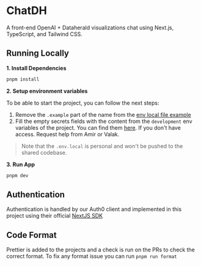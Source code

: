 # ChatDH

A front-end OpenAI + Dataherald visualizations chat using Next.js, TypeScript, and Tailwind CSS.

## Running Locally

**1. Install Dependencies**

```bash
pnpm install
```

**2. Setup environment variables**

To be able to start the project, you can follow the next steps:

1. Remove the `.example` part of the name from the [env local file example](./.env.local.example)
2. Fill the empty secrets fields with the content from the `development` env variables of the project. You can find them [here](https://vercel.com/dataherald/chat-dh/settings/environment-variables). If you don't have access. Request help from Amir or Valak.

> Note that the `.env.local` is personal and won't be pushed to the shared codebase.

**3. Run App**

```bash
pnpm dev
```

## Authentication

Authentication is handled by our Auth0 client and implemented in this project using their official [NextJS SDK](https://github.com/auth0/nextjs-auth0)

## Code Format

Prettier is added to the projects and a check is run on the PRs to check the correct format. To fix any format issue you can run `pnpm run format`
